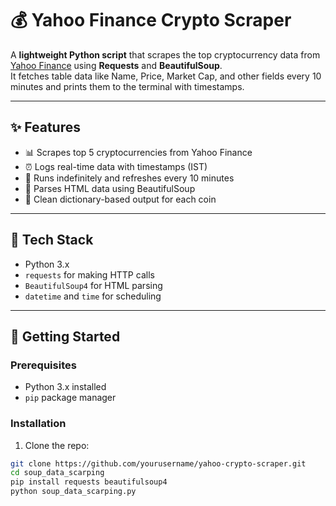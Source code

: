 # 💰 Yahoo Finance Crypto Scraper

A **lightweight Python script** that scrapes the top cryptocurrency data from [Yahoo Finance](https://finance.yahoo.com/crypto/) using **Requests** and **BeautifulSoup**.  
It fetches table data like Name, Price, Market Cap, and other fields every 10 minutes and prints them to the terminal with timestamps.

---

## ✨ Features

- 📊 Scrapes top 5 cryptocurrencies from Yahoo Finance
- ⏰ Logs real-time data with timestamps (IST)
- 🔁 Runs indefinitely and refreshes every 10 minutes
- 💎 Parses HTML data using BeautifulSoup
- 🧼 Clean dictionary-based output for each coin

---

## 🧩 Tech Stack

- Python 3.x  
- `requests` for making HTTP calls  
- `BeautifulSoup4` for HTML parsing  
- `datetime` and `time` for scheduling  

---

## 🚀 Getting Started

### Prerequisites

- Python 3.x installed
- `pip` package manager

### Installation

1. Clone the repo:

```bash
git clone https://github.com/yourusername/yahoo-crypto-scraper.git
cd soup_data_scarping
pip install requests beautifulsoup4
python soup_data_scarping.py

